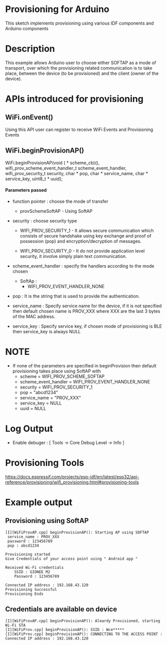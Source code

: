 # Provisioning for Arduino

This sketch implements provisioning using various IDF components and Arduino components

# Description

This example allows Arduino user to choose either SOFTAP as a mode of transport, over which the provisioning related communication is to take place, between the device (to be provisioned) and the client (owner of the device).

# APIs introduced for provisioning

## WiFi.onEvent()

Using this API user can register to receive WiFi Events and Provisioning Events

## WiFi.beginProvisionAP()

WiFi.beginProvisionAP(void ( * scheme_cb)(), wifi_prov_scheme_event_handler_t scheme_event_handler, wifi_prov_security_t security, char * pop, char * service_name, char * service_key, uint8_t * uuid);

#### Parameters passed

*  function pointer : choose the mode of transfer
    * provSchemeSoftAP - Using SoftAP
        
* security : choose security type
    * WIFI_PROV_SECURITY_1 - It allows secure communication which consists of secure handshake using key exchange and proof of possession (pop) and encryption/decryption of messages.

    * WIFI_PROV_SECURITY_0 - It do not provide application level security, it involve simply plain text communication.

* scheme_event_handler : specify the handlers according to the mode chosen
    * SoftAp :
        - WIFI_PROV_EVENT_HANDLER_NONE

* pop : It is the string that is used to provide the authentication.

* service_name : Specify service name for the device, if it is not specified then default chosen name is PROV_XXX where XXX are the last 3 bytes of the MAC address.  

* service_key : Specify service key, if chosen mode of provisioning is BLE then service_key is always NULL

# NOTE

* If none of the parameters are specified in beginProvision then default provisioning takes place using SoftAP with
    * scheme = WIFI_PROV_SCHEME_SOFTAP
    * scheme_event_handler = WIFI_PROV_EVENT_HANDLER_NONE
    * security = WIFI_PROV_SECURITY_1
    * pop = "abcd1234"
    * service_name = "PROV_XXX"
    * service_key = NULL
    * uuid = NULL

# Log Output
* Enable debuger : [ Tools -> Core Debug Level -> Info ] 

# Provisioning Tools
https://docs.espressif.com/projects/esp-idf/en/latest/esp32/api-reference/provisioning/wifi_provisioning.html#provisioning-tools

# Example output

## Provisioning using SoftAP

```
[I][WiFiProvAP.cpp] beginProvisionAP(): Starting AP using SOFTAP
 service_name : PROV_XXX
 password : 123456789
 pop : abcd1234

Provisioning started
Give Credentials of your access point using " Android app "

Received Wi-Fi credentials
	SSID : GIONEE M2
	Password : 123456789

Connected IP address : 192.168.43.120
Provisioning Successful
Provisioning Ends

```

## Credentials are available on device

```
[I][WiFiProvAP.cpp] beginProvisionAP(): Aleardy Provisioned, starting Wi-Fi STA
[I][WiFiProv.cpp] beginProvisionAP(): SSID : Wce*****
[I][WiFiProv.cpp] beginProvisionAP(): CONNECTING TO THE ACCESS POINT : 
Connected IP address : 192.168.43.120
```